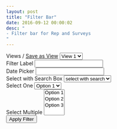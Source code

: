 ```yaml
---
layout: post
title: "Filter Bar"
date: 2016-09-12 00:00:02
desc: "
- Filter bar for Rep and Surveys
"
---
```


<div class="row main-filter-bar">
  <div class="col-md-12">
    <div class="form-group">
      <label>Views /
        <a href="#">Save as View</a>
      </label>
      <select class="selectpicker form-control" title="Default View">
        <option value="1">View 1</option>
        <option value="2">View 2</option>
        <option value="3">View 3</option>
      </select>
    </div>
    <div class="form-group">
      <label>Filter Label</label>
      <input type="text" class="form-control" />
    </div>
    <div class="form-group">
      <label class="control-label">Date Picker</label>
      <input type="text" class="form-control" ng-model="selectedDate" name="date" bs-datepicker/>
    </div>
    <div class="form-group">
      <label>Select with Search Box</label>
      <select class="form-control selectpicker" data-live-search="true" title="Search Options">
        <option value="0">select with search</option>
        <option value="1">Option 1</option>
        <option value="2">Option 2</option>
        <option value="3">Option 3</option>
      </select>
    </div>
    <div class="form-group">
      <label>Select One</label>
      <select class="selectpicker form-control" title="Select One">
        <option value="1">Option 1</option>
        <option value="2">Option 2</option>
        <option value="3">Option 3</option>
      </select>
    </div>
    <div class="form-group">
      <label>Select Multiple</label>
      <select class="form-control selectpicker" multiple title="Select Multiple">
        <option value="1">Option 1</option>
        <option value="2">Option 2</option>
        <option value="3">Option 3</option>
      </select>
    </div>
    <div class="form-group apply-filters">
      <button class="btn btn-primary btn-sm">Apply Filter</button>
    </div>
  </div>
</div>